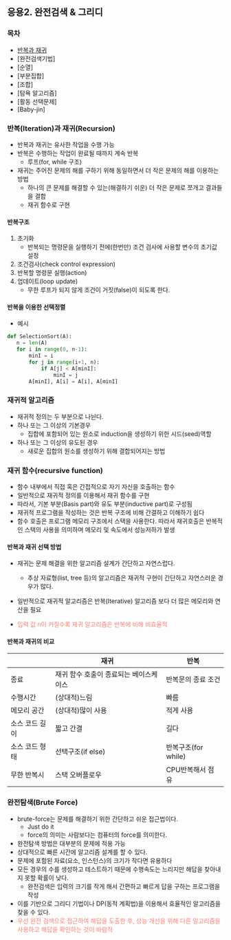 ## 응용2. 완전검색 & 그리디

### 목차
- [반복과 재귀](#반복iteration과-재귀recursion)
- [완전검색기법]
- [순열]
- [부분집합]
- [조합]
- [탐욕 알고리즘]
- [활동 선택문제]
- [Baby-jin]

### 반복(Iteration)과 재귀(Recursion)
- 반복과 재귀는 유사한 작업을 수행 가능
- 반복은 수행하는 작업이 완료될 때까지 계속 반복
  - 루프(for, while 구조)
- 재귀는 주어진 문제의 해를 구하기 위해 동일하면서 더 작은 문제의 해를 이용하는 방법
  - 하나의 큰 문제를 해결할 수 있는(해결하기 쉬운) 더 작은 문제로 쪼개고 결과들을 결합
  - 재귀 함수로 구현

#### 반복구조
1. 초기화
   - 반복되는 명령문을 실행하기 전에(한번만) 조건 검사에 사용할 변수의 초기값 설정
2. 조건검사(check control expression)
3. 반복할 명령문 실행(action)
4. 업데이트(loop update)
   - 무한 루프가 되지 않게 조건이 거짓(false)이 되도록 한다.

#### 반복을 이용한 선택정렬
- 예시
 ```py
 def SelectionSort(A):
    n = len(A)
    for i in range(0, n-1):
        minI = i
        for j in range(i+1, n):
            if A[j] < A[minI]:
                minI = j
        A[minI], A[i] = A[i], A[minI]
 ```

### 재귀적 알고리즘
- 재귀적 정의는 두 부분으로 나뉜다.
- 하나 또는 그 이상의 기본경우
  - 집합에 포함되어 있는 원소로 induction을 생성하기 위한 시드(seed)역할
- 하나 또는 그 이상의 유도된 경우
  - 새로운 집합의 원소를 생성하기 위해 결합되어지는 방법

### 재귀 함수(recursive function)
- 함수 내부에서 직접 혹은 간접적으로 자기 자신을 호출하는 함수
- 일반적으로 재귀적 정의를 이용해서 재귀 함수를 구현
- 따라서, 기본 부분(Basis part)와 유도 부분(inductive part)로 구성됨
- 재귀적 프로그램을 작성하는 것은 반복 구조에 비해 간결하고 이해하기 쉽다
- 함수 호출은 프로그램 메모리 구조에서 스택을 사용한다. 따라서 재귀호출은 반복적인 스택의 사용을 의미하며 메모리 및 속도에서 성능저하가 발생

#### 반복과 재귀 선택 방법
- 재귀는 문제 해결을 위한 알고리즘 설계가 간단하고 자연스럽다.
  - 추상 자료형(list, tree 등)의 알고리즘은 재귀적 구현이 간단하고 자연스러운 경우가 많다.
- 일반적으로 재귀적 알고리즘은 반복(Iterative) 알고리즘 보다 더 많은 메모리와 연산을 필요

- <span style = 'color:salmon'> 입력 값 n이 커질수록 재귀 알고리즘은 반복에 비해 비효율적

#### 반복과 재귀의 비교
| |재귀 | 반복|
|---- |---- |---- |
|종료  |재귀 함수 호출이 종료되는 베이스케이스 | 반복문의 종료 조건 |
|수행시간 |(상대적)느림 |빠름 |
|메모리 공간 |(상대적)많이 사용 |적게 사용 |
| 소스 코드 길이|짧고 간결 |길다 |
|소스 코드 형태 |선택구조(if else) | 반복구조(for while)|
|무한 반복시 |스택 오버플로우 |CPU반복해서 점유 |

### 완전탐색(Brute Force)
- brute-force는 문제를 해결하기 위한 간단하고 쉬운 접근법이다.
  - Just do it
  - force의 의미는 사람보다는 컴퓨터의 force를 의미한다.
- 완전탐색 방법은 대부분의 문제에 적용 가능
- 상대적으로 빠른 시간에 알고리즘 설계를 할 수 있다.
- 문제에 포함된 자료(요소, 인스턴스)의 크기가 작다면 유용하다
- 모든 경우의 수를 생성하고 테스트하기 때문에 수행속도는 느리지만 해답을 찾아내지 못할 확률이 낮다.
  - 완전검색은 입력의 크기를 작게 해서 간편하고 빠르게 답을 구하는 프로그램을 작성
- 이를 기반으로 그리디 기법이나 DP(동적 계획법)을 이용해서 효율적인 알고리즘을 찾을 수 있다.
- <span style = 'color:salmon'>우선 완전 검색으로 접근하여 해답을 도출한 후, 성능 개선을 위해 다른 알고리즘을 사용하고 해답을 확인하는 것이 바람직

